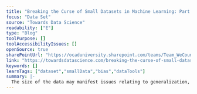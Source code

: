 ```yaml
---
title: "Breaking the Curse of Small Datasets in Machine Learning: Part 1"
focus: "Data Set"
source: "Towards Data Science"
readability: ["E"]
type: "Blog"
toolPurpose: []
toolAccessibilityIssues: []
openSource: true
sharePointUrl: "https://ocaduniversity.sharepoint.com/teams/Team_WeCount/Shared%20Documents/Resources%20and%20Tools/Literature%20(curated)/Breaking%20the%20curse%20of%20small%20datasets%20in%20Machine%20Learning%20Part%201.pdf"
link: "https://towardsdatascience.com/breaking-the-curse-of-small-datasets-in-machine-learning-part-1-36f28b0c044d"
keywords: []
learnTags: ["dataset","smallData","bias","dataTools"]
summary: |-
  The size of the data may manifest issues relating to generalization, data imbalance, and difficulty in reaching the global optimum. This article covers a few of the most commonly used techniques for tackling issues, such as data set size, for traditional machine learning algorithms.
---
```


